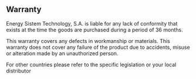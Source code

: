 ## Warranty

Energy Sistem Technology, S.A. is liable for any lack of conformity that exists at the time the goods are purchased during a period of 36 months. 

This warranty covers any defects in workmanship or materials. This warranty does not cover any failure of the product due to accidents, misuse or alteration made by an unauthorized person.

For other countries please refer to the specific legislation or your local distributor
